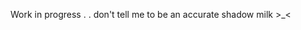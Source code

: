 Work in progress . . don't tell me to be an accurate shadow milk >_<
<!--
**AnxiousJester/AnxiousJester** is a ✨ _special_ ✨ repository because its `README.md` (this file) appears on your GitHub profile.

<source media="(prefers-color-scheme: dark)" [srcset="YOUR-DARKMODE-IMAGE">](https://tenor.com/owM5AxoeGoN.gif)
 <source media="(prefers-color-scheme: light)" [srcset="YOUR-LIGHTMODE-IMAGE">](https://tenor.com/owM5AxoeGoN.gif)
 <img alt="YOUR-ALT-TEXT" src="YOUR-DEFAULT-IMAGE">
</picture>

- 🔭 I’m currently working on ...
- 🌱 I’m currently learning ...
- 👯 I’m looking to collaborate on ...
- 🤔 I’m looking for help with ...
- 💬 Ask me about ...
- 📫 How to reach me: ...
- 😄 Pronouns: ...
- ⚡ Fun fact: ...
-->
